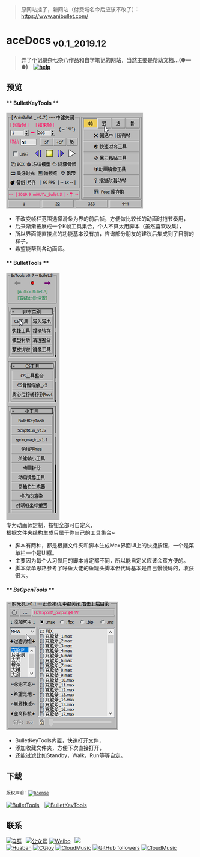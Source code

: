 <!--
 * @Description: 
 * @Author: Bullet.S
 * @Date: 2019-12-08 12:58:21
 * @LastEditors: Bullet.S
 * @LastEditTime: 2019-12-21 11:44:51
 * @Email: animator.bullet@foxmail.com
 -->

> 原网站挂了，新网站（付费域名今后应该不改了）：https://www.anibullet.com/    



# aceDocs<sub> v0.1_2019.12</sub>

> **弄了个记录杂七杂八作品和自学笔记的网站，当然主要是帮助文档...(●—●)&emsp;[![help](https://img.shields.io/badge/%EF%BC%9F%E5%AE%89%E8%A3%85%E5%B8%AE%E5%8A%A9%E7%9B%B4%E8%BE%BE-%E7%82%B9%E6%88%91-important)](tools/BulletKeyTools.md)**

## 预览

<!-- tabs:start -->

#### ** BulletKeyTools **

![preview_1](https://raw.githubusercontent.com/AnimatorBullet/aceDocs/master/docs/_img/preview_1.gif)  
- 不改变帧栏范围选择滑条为界的前后帧，方便做比较长的动画时拖节奏用，  
- 后来渐渐拓展成一个K帧工具集合，个人不算太用脚本（虽然喜欢收集），  
- 所以界面能直接点的功能基本没有加，咨询部分朋友的建议后集成到了目前的样子。  
- 希望能帮到各动画师。  

#### ** BulletTools **

![preview_2](https://raw.githubusercontent.com/AnimatorBullet/aceDocs/master/docs/_img/preview_2.gif)  
专为动画师定制，按钮全部可自定义，  
根据文件夹结构生成只属于你自己的工具集合~  

- 脚本有两种，都是根据文件夹和脚本生成Max界面UI上的快捷按钮，一个是菜单栏一个是UI框。  
- 主要因为每个人习惯用的脚本肯定都不同，所以能自定义应该会蛮方便的。  
- 脚本菜单思路参考了吇鱼大佬的鱼罐头脚本但代码基本是自己慢慢码的，收获很大。 

##### ** BsOpenTools **

![preview_3](https://raw.githubusercontent.com/AnimatorBullet/aceDocs/master/docs/_img/preview_3.gif)  
- BulletKeyTools内置，快速打开文件，  
- 添加收藏文件夹，方便下次直接打开，  
- 还能过滤比如Standby，Walk，Run等等自定。

<!-- tabs:end -->
## 下载  

<sub>版权声明：[![license](https://img.shields.io/github/license/AnimatorBullet/aceDocs?style=flat-square)](https://raw.githubusercontent.com/AnimatorBullet/aceDocs/master/LICENSE)</sub>

[![BulletTools](https://img.shields.io/github/v/release/AnimatorBullet/BulletTools?color=blue&include_prereleases&label=BulletTools&logo=GitHub&style=flat-square)](https://github.com/AnimatorBullet/BulletTools/releases)&emsp;[![BulletKeyTools](https://img.shields.io/github/v/release/AnimatorBullet/BulletKeyTools?color=success&include_prereleases&label=BulletKeyTools&logo=GitHub&style=flat-square)](https://github.com/AnimatorBullet/BulletKeyTools/releases)

## 联系

[![Q群](https://img.shields.io/badge/交流吹水群-993590655-red?style=flat-square&logo=Tencent-QQ)](https://jq.qq.com/?_wv=1027&k=5jFuDzd)
&ensp;[![公众号](https://img.shields.io/badge/微信公众号-@AnimTime-success?style=flat-square&logo=wechat)](About.md)
[![Weibo](https://img.shields.io/badge/Weibo-@ace--Bullet-yellow?style=flat-square&logo=sina-weibo)](https://weibo.com/super117)
&ensp;<a target="_blank" href="http://mail.qq.com/cgi-bin/qm_share?t=qm_mailme&email=mfj38PT47fbrt-vs9fX87dn-9uH0_PD1t-r29A" style="text-decoration:none;"><img src="https://rescdn.qqmail.com/zh_CN/htmledition/images/function/qm_open/ico_mailme_21.png"/></a>  
[![Huaban](https://img.shields.io/badge/(已荒废的)-花瓣-ff69b4?style=flat-square&logo=addthis)](https://huaban.com/animatorbullet/)
[![CGjoy](https://img.shields.io/badge/(没空逛的)-CGjoy-ff69b4?style=flat-square&logo=addthis)](https://www.cgjoy.com/home.php?mod=space&uid=703684&do=thread&view=me&from=space)
[![CloudMusic](https://img.shields.io/badge/(天天听的)-云音乐-ff69b4?style=flat-square&logo=addthis)](https://music.163.com/#/user/home?id=28604697)
[![GitHub followers](https://img.shields.io/github/followers/AnimatorBullet?label=%E5%85%B3%E6%B3%A8&style=social)](https://github.com/AnimatorBullet)
[![CloudMusic](https://img.shields.io/twitter/follow/BulletS09542188?label=BulletS&style=social)](https://twitter.com/BulletS09542188)
